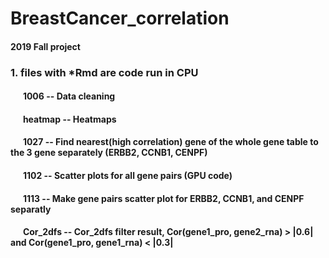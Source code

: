 # BreastCancer_correlation
#### 2019 Fall project
### 1. files with *Rmd are code run in CPU
#### &nbsp; &nbsp; &nbsp;  1006 -- Data cleaning
#### &nbsp; &nbsp; &nbsp; heatmap -- Heatmaps
#### &nbsp; &nbsp; &nbsp; 1027 -- Find nearest(high correlation) gene of the whole gene table to the 3 gene separately (ERBB2,      CCNB1, CENPF)
#### &nbsp; &nbsp; &nbsp; 1102 -- Scatter plots for all gene pairs (GPU code)
#### &nbsp; &nbsp; &nbsp; 1113 -- Make gene pairs scatter plot for ERBB2, CCNB1, and CENPF separatly
#### &nbsp; &nbsp; &nbsp; Cor_2dfs -- Cor_2dfs filter result, Cor(gene1_pro, gene2_rna) > |0.6| and Cor(gene1_pro, gene1_rna) < |0.3|
